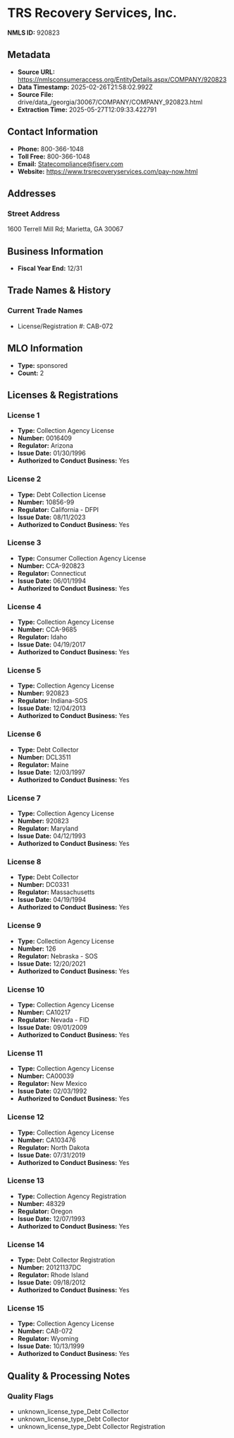 # TRS Recovery Services, Inc.

**NMLS ID:** 920823

## Metadata
- **Source URL:** https://nmlsconsumeraccess.org/EntityDetails.aspx/COMPANY/920823
- **Data Timestamp:** 2025-02-26T21:58:02.992Z
- **Source File:** drive/data_/georgia/30067/COMPANY/COMPANY_920823.html
- **Extraction Time:** 2025-05-27T12:09:33.422791

## Contact Information
- **Phone:** 800-366-1048
- **Toll Free:** 800-366-1048
- **Email:** Statecompliance@fiserv.com
- **Website:** https://www.trsrecoveryservices.com/pay-now.html

## Addresses
### Street Address
1600 Terrell Mill Rd; Marietta, GA 30067

## Business Information
- **Fiscal Year End:** 12/31

## Trade Names & History
### Current Trade Names
- License/Registration #: CAB-072

## MLO Information
- **Type:** sponsored
- **Count:** 2

## Licenses & Registrations

### License 1
- **Type:** Collection Agency License
- **Number:** 0016409
- **Regulator:** Arizona
- **Issue Date:** 01/30/1996
- **Authorized to Conduct Business:** Yes

### License 2
- **Type:** Debt Collection License
- **Number:** 10856-99
- **Regulator:** California - DFPI
- **Issue Date:** 08/11/2023
- **Authorized to Conduct Business:** Yes

### License 3
- **Type:** Consumer Collection Agency License
- **Number:** CCA-920823
- **Regulator:** Connecticut
- **Issue Date:** 06/01/1994
- **Authorized to Conduct Business:** Yes

### License 4
- **Type:** Collection Agency License
- **Number:** CCA-9685
- **Regulator:** Idaho
- **Issue Date:** 04/19/2017
- **Authorized to Conduct Business:** Yes

### License 5
- **Type:** Collection Agency License
- **Number:** 920823
- **Regulator:** Indiana-SOS
- **Issue Date:** 12/04/2013
- **Authorized to Conduct Business:** Yes

### License 6
- **Type:** Debt Collector
- **Number:** DCL3511
- **Regulator:** Maine
- **Issue Date:** 12/03/1997
- **Authorized to Conduct Business:** Yes

### License 7
- **Type:** Collection Agency License
- **Number:** 920823
- **Regulator:** Maryland
- **Issue Date:** 04/12/1993
- **Authorized to Conduct Business:** Yes

### License 8
- **Type:** Debt Collector
- **Number:** DC0331
- **Regulator:** Massachusetts
- **Issue Date:** 04/19/1994
- **Authorized to Conduct Business:** Yes

### License 9
- **Type:** Collection Agency License
- **Number:** 126
- **Regulator:** Nebraska - SOS
- **Issue Date:** 12/20/2021
- **Authorized to Conduct Business:** Yes

### License 10
- **Type:** Collection Agency License
- **Number:** CA10217
- **Regulator:** Nevada - FID
- **Issue Date:** 09/01/2009
- **Authorized to Conduct Business:** Yes

### License 11
- **Type:** Collection Agency License
- **Number:** CA00039
- **Regulator:** New Mexico
- **Issue Date:** 02/03/1992
- **Authorized to Conduct Business:** Yes

### License 12
- **Type:** Collection Agency License
- **Number:** CA103476
- **Regulator:** North Dakota
- **Issue Date:** 07/31/2019
- **Authorized to Conduct Business:** Yes

### License 13
- **Type:** Collection Agency Registration
- **Number:** 48329
- **Regulator:** Oregon
- **Issue Date:** 12/07/1993
- **Authorized to Conduct Business:** Yes

### License 14
- **Type:** Debt Collector Registration
- **Number:** 20121137DC
- **Regulator:** Rhode Island
- **Issue Date:** 09/18/2012
- **Authorized to Conduct Business:** Yes

### License 15
- **Type:** Collection Agency License
- **Number:** CAB-072
- **Regulator:** Wyoming
- **Issue Date:** 10/13/1999
- **Authorized to Conduct Business:** Yes

## Quality & Processing Notes
### Quality Flags
- unknown_license_type_Debt Collector
- unknown_license_type_Debt Collector
- unknown_license_type_Debt Collector Registration
